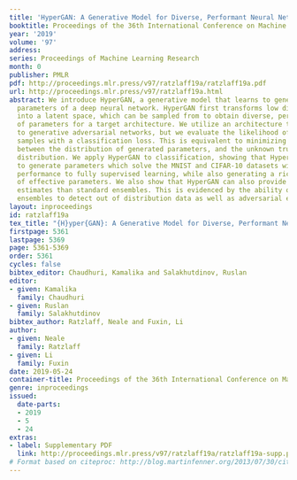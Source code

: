 ```yaml
---
title: 'HyperGAN: A Generative Model for Diverse, Performant Neural Networks'
booktitle: Proceedings of the 36th International Conference on Machine Learning
year: '2019'
volume: '97'
address: 
series: Proceedings of Machine Learning Research
month: 0
publisher: PMLR
pdf: http://proceedings.mlr.press/v97/ratzlaff19a/ratzlaff19a.pdf
url: http://proceedings.mlr.press/v97/ratzlaff19a.html
abstract: We introduce HyperGAN, a generative model that learns to generate all the
  parameters of a deep neural network. HyperGAN first transforms low dimensional noise
  into a latent space, which can be sampled from to obtain diverse, performant sets
  of parameters for a target architecture. We utilize an architecture that bears resemblance
  to generative adversarial networks, but we evaluate the likelihood of generated
  samples with a classification loss. This is equivalent to minimizing the KL-divergence
  between the distribution of generated parameters, and the unknown true parameter
  distribution. We apply HyperGAN to classification, showing that HyperGAN can learn
  to generate parameters which solve the MNIST and CIFAR-10 datasets with competitive
  performance to fully supervised learning, while also generating a rich distribution
  of effective parameters. We also show that HyperGAN can also provide better uncertainty
  estimates than standard ensembles. This is evidenced by the ability of HyperGAN-generated
  ensembles to detect out of distribution data as well as adversarial examples.
layout: inproceedings
id: ratzlaff19a
tex_title: "{H}yper{GAN}: A Generative Model for Diverse, Performant Neural Networks"
firstpage: 5361
lastpage: 5369
page: 5361-5369
order: 5361
cycles: false
bibtex_editor: Chaudhuri, Kamalika and Salakhutdinov, Ruslan
editor:
- given: Kamalika
  family: Chaudhuri
- given: Ruslan
  family: Salakhutdinov
bibtex_author: Ratzlaff, Neale and Fuxin, Li
author:
- given: Neale
  family: Ratzlaff
- given: Li
  family: Fuxin
date: 2019-05-24
container-title: Proceedings of the 36th International Conference on Machine Learning
genre: inproceedings
issued:
  date-parts:
  - 2019
  - 5
  - 24
extras:
- label: Supplementary PDF
  link: http://proceedings.mlr.press/v97/ratzlaff19a/ratzlaff19a-supp.pdf
# Format based on citeproc: http://blog.martinfenner.org/2013/07/30/citeproc-yaml-for-bibliographies/
---
```


